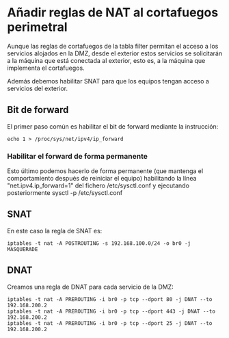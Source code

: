 # Añadir reglas de NAT al cortafuegos perimetral

Aunque las reglas de cortafuegos de la tabla filter permitan el acceso
a los servicios alojados en la DMZ, desde el exterior estos servicios
se solicitarán a la máquina que está conectada al exterior, esto es, a
la máquina que implementa el cortafuegos.

Además debemos habilitar SNAT para que los equipos tengan acceso a
servicios del exterior.

## Bit de forward

El primer paso común es habilitar el bit de forward mediante la
instrucción:

```
echo 1 > /proc/sys/net/ipv4/ip_forward
```

### Habilitar el forward de forma permanente

Esto último podemos hacerlo de forma permanente (que mantenga el
comportamiento después de reiniciar el equipo) habilitando la línea
"net.ipv4.ip_forward=1" del fichero /etc/sysctl.conf y ejecutando
posteriormente sysctl -p /etc/sysctl.conf

## SNAT

En este caso la regla de SNAT es:

```
iptables -t nat -A POSTROUTING -s 192.168.100.0/24 -o br0 -j MASQUERADE
```

## DNAT

Creamos una regla de DNAT para cada servicio de la DMZ:

```
iptables -t nat -A PREROUTING -i br0 -p tcp --dport 80 -j DNAT --to 192.168.200.2
iptables -t nat -A PREROUTING -i br0 -p tcp --dport 443 -j DNAT --to 192.168.200.2
iptables -t nat -A PREROUTING -i br0 -p tcp --dport 25 -j DNAT --to 192.168.200.2
```


